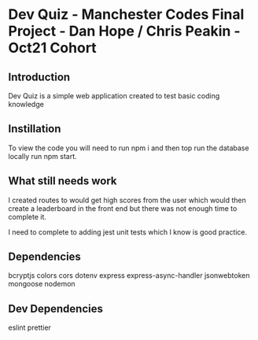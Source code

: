# Dev Quiz - Manchester Codes Final Project - Dan Hope / Chris Peakin - Oct21 Cohort #

## Introduction ##
Dev Quiz is a simple web application created to test basic coding knowledge

## Instillation ##

To view the code you will need to run npm i and then top run the database locally run npm start.

## What still needs work ##

I created routes to would get high scores from the user which would then create a leaderboard in the front end
but there was not enough time to complete it. 

I need to complete to adding jest unit tests which I know is good practice. 

## Dependencies ##

bcryptjs
colors
cors
dotenv
express
express-async-handler
jsonwebtoken
mongoose
nodemon

## Dev Dependencies ##

eslint 
prettier
